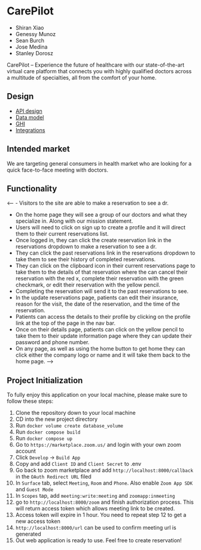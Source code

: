# CarePilot

- Shiran Xiao
- Genessy Munoz
- Sean Burch
- Jose Medina
- Stanley Dorosz

CarePilot – Experience the future of healthcare with our state-of-the-art virtual care platform that connects you with highly qualified doctors across a multitude of specialties, all from the comfort of your home.


## Design

- [API design](docs/apis.md)
- [Data model](docs/data-model.md)
- [GHI](docs/ghi.md)
- [Integrations](docs/integrations.md)

## Intended market

We are targeting general consumers in health market who are looking for a quick face-to-face meeting with doctors.

## Functionality

<-- - Visitors to the site are able to make a reservation to see a dr.
- On the home page they will see a group of our doctors and what they specialize in. Along with our mission statement.
- Users will need to click on sign up to create a profile and it will direct them to their current reservations list.
- Once logged in, they can click the create reservation link in the reservations dropdown to make a reservation to see a dr.
- They can click the past reservations link in the reservations dropdown to take them to see their history of completed reservations.
- They can click on the clipboard icon in their current reservations page to take them to the details of that reservation where the can cancel their reservation with the red x, complete their reservation with the green checkmark, or edit their reservation with the yellow pencil.
- Completing the reservation will send it to the past reservations to see.
- In the update reservations page, patients can edit their insurance, reason for the visit, the date of the reservation, and the time of the reservation.
- Patients can access the details to their profile by clicking on the profile link at the top of the page in the nav bar.
- Once on their details page, patients can click on the yellow pencil to take them to their update information page where they can update their password and phone number.
- On any page, as well as using the home button to get home they can click either the company logo or name and it will take them back to the home page. -->

## Project Initialization

To fully enjoy this application on your local machine, please make sure to follow these steps:

1. Clone the repository down to your local machine
2. CD into the new project directory
3. Run `docker volume create database_volume`
4. Run `docker compose build`
5. Run `docker compose up`
6. Go to `https://marketplace.zoom.us/` and login with your own zoom account
7. Click `Develop` -> `Build App`
8. Copy and add `Client ID` and `Client Secret` to .env
9. Go back to zoom marketplace and add `http://localhost:8000/callback` in the `OAuth Redirect URL` filed
10. In `Surface` tab, select `Meeting`, `Room` and `Phone`. Also enable `Zoom App SDK` and `Guest Mode`
11. In `Scopes` tap, add `meeting:write:meeting` and `zoomapp:inmeeting`
12. go to `http://localhost:8000/zoom` and finish authorization process. This will return access token which allows meeting link to be created.
13. Access token will expire in 1 hour. You need to repeat step 12 to get a new access token
14. `http://localhost:8000/url` can be used to confirm meeting url is generated
15. Out web application is ready to use. Feel free to create reservation!
